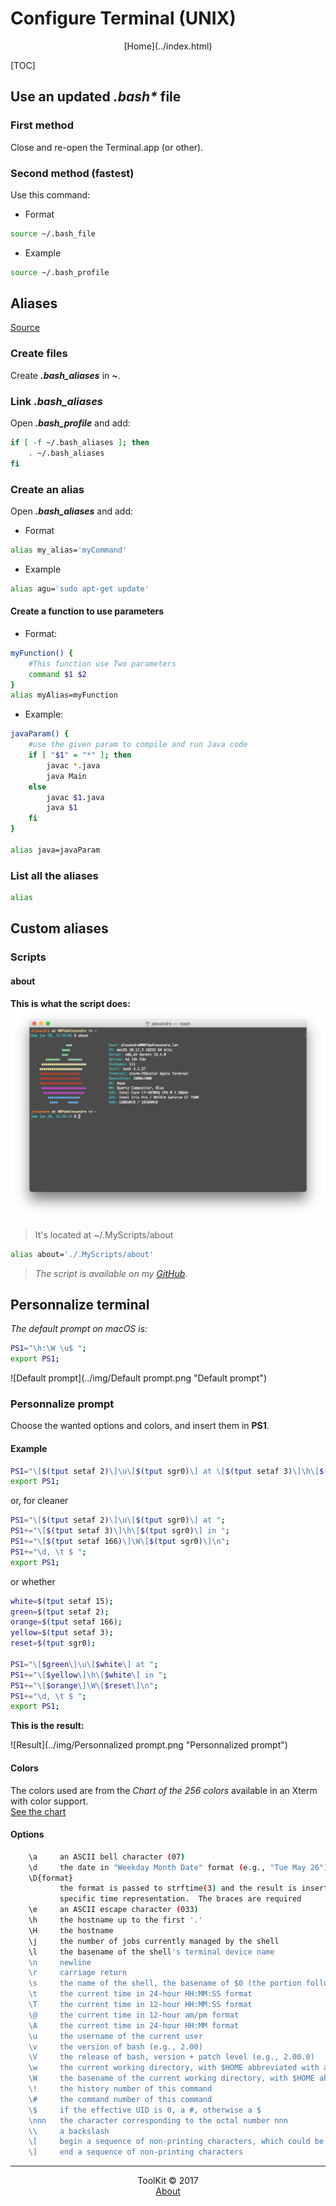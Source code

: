 # Configure Terminal (UNIX)
<center>[Home](../index.html)</center>

[TOC]

## Use an updated **_.bash\*_** file

### First method

Close and re-open the Terminal.app (or other).

### Second method (fastest)

Use this command:

- Format

```bash
source ~/.bash_file
```

- Example

```bash
source ~/.bash_profile
```

## Aliases

[Source](https://doc.ubuntu-fr.org/alias)

### Create files

Create **_.bash\_aliases_** in **~**.

### Link _.bash\_aliases_

Open **_.bash\_profile_** and add:

```bash
if [ -f ~/.bash_aliases ]; then
    . ~/.bash_aliases
fi
```

### Create an alias

Open **_.bash\_aliases_** and add:

- Format  

```bash
alias my_alias='myCommand'
```

- Example  

```bash
alias agu='sudo apt-get update'
```

#### Create a function to use parameters

- Format:

```bash
myFunction() {
	#This function use Two parameters
	command $1 $2
}
alias myAlias=myFunction
```

- Example:

```bash
javaParam() {
	#use the given param to compile and run Java code
	if [ "$1" = "*" ]; then
		javac *.java
		java Main
	else
		javac $1.java
		java $1
	fi
}

alias java=javaParam
```

### List all the aliases

```bash
alias
```

## Custom aliases

### Scripts

#### about

**This is what the script does:**  
![The about script](../img/about.png "The about script")

> It's located at ~/.MyScripts/about

```bash
alias about='./.MyScripts/about'
```

> _The script is available on my [GitHub](https://github.com/Harchytekt/about)._

## Personnalize terminal

_The default prompt on macOS is:_  

```bash
PS1="\h:\W \u$ ";
export PS1;
```

![Default prompt](../img/Default prompt.png "Default prompt")

### Personnalize prompt
Choose the wanted options and colors, and insert them in **PS1**.

#### Example

```bash
PS1="\[$(tput setaf 2)\]\u\[$(tput sgr0)\] at \[$(tput setaf 3)\]\h\[$(tput sgr0)\] in \[$(tput setaf 166)\]\W\[$(tput sgr0)\]\n\d, \t $ ";
export PS1;
```

or, for cleaner

```bash
PS1="\[$(tput setaf 2)\]\u\[$(tput sgr0)\] at ";
PS1+="\[$(tput setaf 3)\]\h\[$(tput sgr0)\] in ";
PS1+="\[$(tput setaf 166)\]\W\[$(tput sgr0)\]\n";
PS1+="\d, \t $ ";
export PS1;
```

or whether

```bash
white=$(tput setaf 15);
green=$(tput setaf 2);
orange=$(tput setaf 166);
yellow=$(tput setaf 3);
reset=$(tput sgr0);

PS1="\[$green\]\u\[$white\] at ";
PS1+="\[$yellow\]\h\[$white\] in ";
PS1+="\[$orange\]\W\[$reset\]\n";
PS1+="\d, \t $ ";
export PS1;
```

**This is the result:**  

![Result](../img/Personnalized prompt.png "Personnalized prompt")

#### Colors

The colors used are from the _Chart of the 256 colors_ available in an Xterm with color support.  
[See the chart](https://upload.wikimedia.org/wikipedia/commons/1/15/Xterm_256color_chart.svg)

#### Options

```bash
	\a     an ASCII bell character (07)
    \d     the date in "Weekday Month Date" format (e.g., "Tue May 26")
    \D{format}
           the format is passed to strftime(3) and the result is inserted into the prompt string; an empty format results in a locale-
           specific time representation.  The braces are required
    \e     an ASCII escape character (033)
    \h     the hostname up to the first '.'
    \H     the hostname
    \j     the number of jobs currently managed by the shell
    \l     the basename of the shell's terminal device name
    \n     newline
    \r     carriage return
    \s     the name of the shell, the basename of $0 (the portion following the final slash)
    \t     the current time in 24-hour HH:MM:SS format
    \T     the current time in 12-hour HH:MM:SS format
    \@     the current time in 12-hour am/pm format
    \A     the current time in 24-hour HH:MM format
    \u     the username of the current user
    \v     the version of bash (e.g., 2.00)
    \V     the release of bash, version + patch level (e.g., 2.00.0)
    \w     the current working directory, with $HOME abbreviated with a tilde (uses the value of the PROMPT_DIRTRIM variable)
    \W     the basename of the current working directory, with $HOME abbreviated with a tilde
    \!     the history number of this command
    \#     the command number of this command
    \$     if the effective UID is 0, a #, otherwise a $
    \nnn   the character corresponding to the octal number nnn
    \\     a backslash
    \[     begin a sequence of non-printing characters, which could be used to embed a terminal control sequence into the prompt
    \]     end a sequence of non-printing characters
```


***

<center>ToolKit © 2017</center><center><a href="http://alexandre-ducobu.esy.es/En">About</a> </center>

